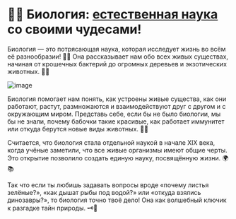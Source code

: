# 🌱🧬 Биология: [естественная наука](./естественные-науки.md) со своими чудесами!
Биология — это потрясающая наука, которая исследует жизнь во всём её разнообразии! 🌳🐾 Она рассказывает нам обо всех живых существах, начиная от крошечных бактерий до огромных деревьев и экзотических животных. 🐘🌴

![image](https://github.com/user-attachments/assets/1ad94503-0c54-4208-a79c-bf8a0a2097c6)

Биология помогает нам понять, как устроены живые существа, как они работают, растут, размножаются и взаимодействуют друг с другом и с окружающим миром. Представь себе, если бы не было биологии, мы бы не знали, почему бабочки такие красивые, как работает иммунитет или откуда берутся новые виды животных. 🤔✨

Считается, что биология стала отдельной наукой в начале XIX века, когда учёные заметили, что все живые организмы имеют общие черты. Это открытие позволило создать единую науку, посвящённую жизни. 🌍📚

Так что если ты любишь задавать вопросы вроде «почему листья зелёные?», «как дышат рыбы под водой?» или «откуда взялись динозавры?», то биология точно твоё дело! Она как волшебный ключик к разгадке тайн природы. 🗝️💫

